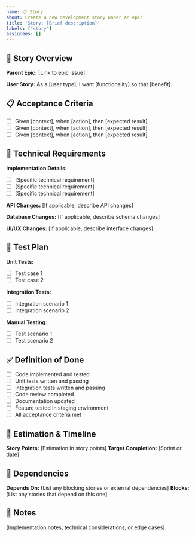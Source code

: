 ```yaml
---
name: 📋 Story
about: Create a new development story under an epic
title: 'Story: [Brief description]'
labels: ["story"]
assignees: []
---
```


## 🎯 Story Overview

**Parent Epic:** [Link to epic issue]

**User Story:** As a [user type], I want [functionality] so that [benefit].

## 📋 Acceptance Criteria

- [ ] Given [context], when [action], then [expected result]
- [ ] Given [context], when [action], then [expected result]
- [ ] Given [context], when [action], then [expected result]

## 🔧 Technical Requirements

**Implementation Details:**
- [ ] [Specific technical requirement]
- [ ] [Specific technical requirement]
- [ ] [Specific technical requirement]

**API Changes:** [If applicable, describe API changes]

**Database Changes:** [If applicable, describe schema changes]

**UI/UX Changes:** [If applicable, describe interface changes]

## 🧪 Test Plan

**Unit Tests:**
- [ ] Test case 1
- [ ] Test case 2

**Integration Tests:**
- [ ] Integration scenario 1
- [ ] Integration scenario 2

**Manual Testing:**
- [ ] Test scenario 1
- [ ] Test scenario 2

## ✅ Definition of Done

- [ ] Code implemented and tested
- [ ] Unit tests written and passing
- [ ] Integration tests written and passing
- [ ] Code review completed
- [ ] Documentation updated
- [ ] Feature tested in staging environment
- [ ] All acceptance criteria met

## 📅 Estimation & Timeline

**Story Points:** [Estimation in story points]
**Target Completion:** [Sprint or date]

## 🔗 Dependencies

**Depends On:** [List any blocking stories or external dependencies]
**Blocks:** [List any stories that depend on this one]

## 📝 Notes

[Implementation notes, technical considerations, or edge cases]